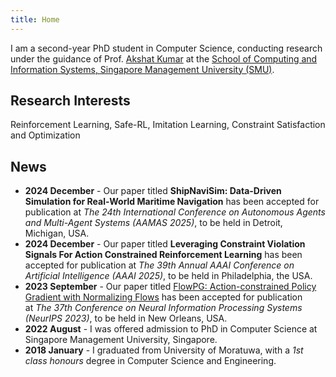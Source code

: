 ```yaml
---
title: Home
---
```

I am a second-year PhD student in Computer Science, conducting research under the guidance of Prof. [Akshat Kumar](http://www.mysmu.edu/faculty/akshatkumar) at the [School of Computing and Information Systems, Singapore Management University (SMU)](https://scis.smu.edu.sg).

## Research Interests
Reinforcement Learning, Safe-RL, Imitation Learning, Constraint Satisfaction and Optimization

## News
- **2024 December** - Our paper titled **ShipNaviSim: Data-Driven Simulation for Real-World Maritime Navigation** has been accepted for publication at _The 24th International Conference on Autonomous Agents and Multi-Agent Systems (AAMAS 2025)_, to be held in Detroit, Michigan, USA.
- **2024 December** - Our paper titled **Leveraging Constraint Violation Signals For Action Constrained Reinforcement Learning** has been accepted for publication at _The 39th Annual AAAI Conference on Artificial Intelligence (AAAI 2025)_, to be held in Philadelphia, the USA.
- **2023 September** - Our paper titled [FlowPG: Action-constrained Policy Gradient with Normalizing Flows](https://openreview.net/forum?id=p1gzxzJ4Y5&referrer=%5BAuthor%20Console%5D(%2Fgroup%3Fid%3DNeurIPS.cc%2F2023%2FConference%2FAuthors%23your-submissions)) has been accepted for publication at _The 37th Conference on Neural Information Processing Systems (NeurIPS 2023)_, to be held in New Orleans, USA.
- **2022 August** - I was offered admission to PhD in Computer Science at Singapore Management University, Singapore.
- **2018 January** - I graduated from University of Moratuwa, with a _1st class honours_ degree in Computer Science and Engineering.
